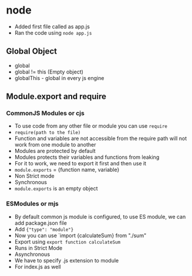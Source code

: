 # node

- Added first file called as app.js
- Ran the code using `node app.js`

## Global Object

- global
- global != this (Empty object)
- globalThis - global in every js engine

## Module.export and require

### CommonJS Modules or cjs

- To use code from any other file or module you can use `require`
- `require(path to the file)`
- Function and variables are not accessible from the require path will not work from one module to another
- Modules are protected by default
- Modules protects their variables and functions from leaking
- For it to work, we need to export it first and then use it
- `module.exports` = {function name, variable}
- Non Strict mode
- Synchronous
- `module.exports` is an empty object

### ESModules or mjs

- By default common js module is configured, to use ES module, we can add package.json file
- Add `{"type": "module"}`
- Now you can use `import {calculateSum} from "./sum"
- Export using `export function calculateSum`
- Runs in Strict Mode
- Asynchronous
- We have to specify .js extension to module
- For index.js as well
